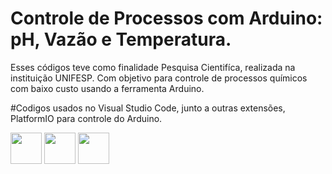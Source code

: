 # Controle de Processos com Arduino: pH, Vazão e Temperatura. 

Esses códigos teve como finalidade Pesquisa Cientifíca, realizada na instituição UNIFESP.
Com objetivo para controle de processos químicos com baixo custo usando a ferramenta Arduino.

#Codigos usados no Visual Studio Code, junto a outras extensões, PlatformIO para controle do Arduino.

<img src="https://cdn.icon-icons.com/icons2/2107/PNG/512/file_type_vscode_icon_130084.png" width="50" height="50"/> <img src="https://cdn.platformio.org/images/platformio-logo.17fdc3bc.png" width="50" height="50"/> <img src="http://1.bp.blogspot.com/-_iKnq7EWvvs/ViAbj4sgaiI/AAAAAAAAABM/T1SuytFLUs0/s1600/tumblr_inline_nuzslgdZSi1tcgidk_1280.jpg" width="50" height="50"/>

